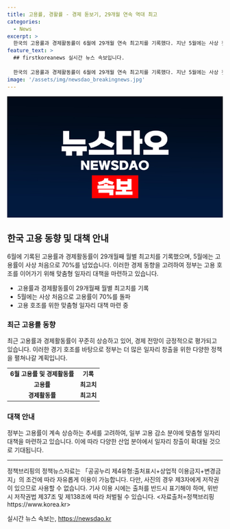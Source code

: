 ```yaml
---
title: 고용률, 경활률 - 경제 돋보기, 29개월 연속 역대 최고
categories:
  - News
excerpt: >
  한국의 고용률과 경제활동률이 6월에 29개월 연속 최고치를 기록했다. 지난 5월에는 사상 첫 70%의 고용률을 달성하기도 했고, 고용 호조를 이어가기 위해 맞춤형 일자리 대책을 마련할 예정이다. 이러한 경제 돌파구 소식에 관심이 쏠리고 있다.
feature_text: >
  ## firstkoreanews 실시간 뉴스 속보입니다.

  한국의 고용률과 경제활동률이 6월에 29개월 연속 최고치를 기록했다. 지난 5월에는 사상 첫 70%의 고용률을 달성하기도 했고, 고용 호조를 이어가기 위해 맞춤형 일자리 대책을 마련할 예정이다. 이러한 경제 돌파구 소식에 관심이 쏠리고 있다.
image: '/assets/img/newsdao_breakingnews.jpg'
---
```


<p><img src="/assets/img/newsdao_breakingnews.jpg" alt="firstkoreanews 속보" /></p>

<h2 data-ke-size="size26">한국 고용 동향 및 대책 안내</h2>

<p data-ke-size="size16">6월에 기록된 고용률과 경제활동률이 29개월째 월별 최고치를 기록했으며, 5월에는 고용률이 사상 처음으로 70%를 넘었습니다. 이러한 경제 동향을 고려하여 정부는 고용 호조를 이어가기 위해 맞춤형 일자리 대책을 마련하고 있습니다.</p>

<ul>
<li>고용률과 경제활동률이 29개월째 월별 최고치를 기록</li>
<li>5월에는 사상 처음으로 고용률이 70%를 돌파</li>
<li>고용 호조를 위한 맞춤형 일자리 대책 마련 중</li>
</ul>

<h3>최근 고용률 동향</h3>

<p data-ke-size="size16">최근 고용률과 경제활동률이 꾸준히 상승하고 있어, 경제 전망이 긍정적으로 평가되고 있습니다. 이러한 경기 호조를 바탕으로 정부는 더 많은 일자리 창출을 위한 다양한 정책을 펼쳐나갈 계획입니다.</p>

<table>
<tr>
<td style="text-align: center; height: 17px;"><b>6월 고용률 및 경제활동률</b></td>
<td style="text-align: center; height: 17px;"><b>기록</b></td>
</tr>
<tr>
<td style="text-align: center; height: 17px;"><b>고용률</b></td>
<td style="text-align: center; height: 17px;"><b>최고치</b></td>
</tr>
<tr>
<td style="text-align: center; height: 17px;"><b>경제활동률</b></td>
<td style="text-align: center; height: 17px;"><b>최고치</b></td>
</tr>
</table>

<h3>대책 안내</h3>

<p data-ke-size="size16">정부는 고용률이 계속 상승하는 추세를 고려하여, 일부 고용 감소 분야에 맞춤형 일자리 대책을 마련하고 있습니다. 이에 따라 다양한 산업 분야에서 일자리 창출이 확대될 것으로 기대됩니다.</p>

<hr>

<p data-ke-size="size16">정책브리핑의 정책뉴스자료는 「공공누리 제4유형:출처표시+상업적 이용금지+변경금지」의 조건에 따라 자유롭게 이용이 가능합니다. 다만, 사진의 경우 제3자에게 저작권이 있으므로 사용할 수 없습니다. 기사 이용 시에는 출처를 반드시 표기해야 하며, 위반 시 저작권법 제37조 및 제138조에 따라 처벌될 수 있습니다. <자료출처=정책브리핑 https://www.korea.kr></p>
실시간 뉴스 속보는, <a href="https://newsdao.kr" rel="dofollow">https://newsdao.kr</a>


